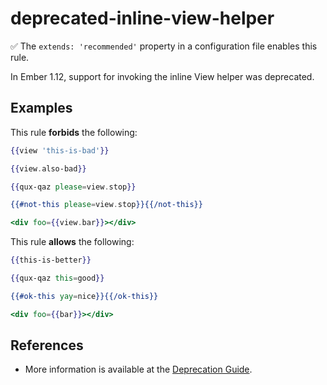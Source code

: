# deprecated-inline-view-helper

:white_check_mark: The `extends: 'recommended'` property in a configuration file enables this rule.

In Ember 1.12, support for invoking the inline View helper was deprecated.

## Examples

This rule **forbids** the following:

```hbs
{{view 'this-is-bad'}}

{{view.also-bad}}

{{qux-qaz please=view.stop}}

{{#not-this please=view.stop}}{{/not-this}}

<div foo={{view.bar}}></div>
```

This rule **allows** the following:

```hbs
{{this-is-better}}

{{qux-qaz this=good}}

{{#ok-this yay=nice}}{{/ok-this}}

<div foo={{bar}}></div>
```

## References

* More information is available at the [Deprecation Guide](http://emberjs.com/deprecations/v1.x/#toc_ember-view).
